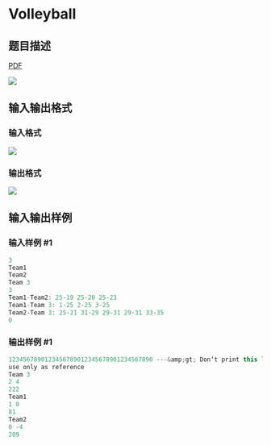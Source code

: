 # Volleyball

## 题目描述

[problemUrl]: https://uva.onlinejudge.org/index.php?option=com_onlinejudge&Itemid=8&category=21&page=show_problem&problem=1874

[PDF](https://uva.onlinejudge.org/external/109/p10933.pdf)

![](https://cdn.luogu.com.cn/upload/vjudge_pic/UVA10933/f73ad72522831119d50a425fe50817546a35c880.png)

## 输入输出格式

### 输入格式

![](https://cdn.luogu.com.cn/upload/vjudge_pic/UVA10933/a08105fce28203c32bce16a0086c86ee36a9432e.png)

### 输出格式

![](https://cdn.luogu.com.cn/upload/vjudge_pic/UVA10933/012777e610b4b74597a0b01c19c9505dd9ace560.png)

## 输入输出样例

### 输入样例 #1

```cpp
3
Team1
Team2
Team 3
3
Team1-Team2: 25-19 25-20 25-23
Team1-Team 3: 1-25 2-25 3-25
Team2-Team 3: 25-21 31-29 29-31 29-31 33-35
0
```


### 输出样例 #1

```cpp
1234567890123456789012345678901234567890 ---&amp;gt; Don’t print this line,
use only as reference
Team 3
2 4
222
Team1
1 0
81
Team2
0 -4
209
```


